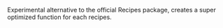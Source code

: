 Experimental alternative to the official Recipes package, creates a super
optimized function for each recipes.
